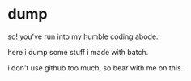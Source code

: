 # dump
so! you've run into my humble coding abode.

here i dump some stuff i made with batch.

i don't use github too much, so bear with me on this.
